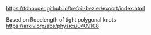 https://tdhooper.github.io/trefoil-bezier/export/index.html

Based on Ropelength of tight polygonal knots https://arxiv.org/abs/physics/0409108
